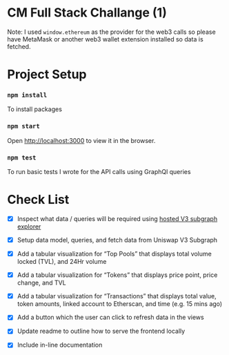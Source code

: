# CM Full Stack Challange (1)

Note: I used `window.ethereum` as the provider for the web3 calls so please have MetaMask or another web3 wallet extension installed so data is fetched.

# Project Setup

### `npm install`

To install packages

### `npm start`

Open [http://localhost:3000](http://localhost:3000) to view it in the browser.

### `npm test`

To run basic tests I wrote for the API calls using GraphQl queries

# Check List

- [x] Inspect what data / queries will be required using [hosted V3 subgraph explorer](https://thegraph.com/hosted-service/subgraph/uniswap/uniswap-v3)

- [x] Setup data model, queries, and fetch data from Uniswap V3 Subgraph
- [x] Add a tabular visualization for “Top Pools” that displays total volume locked (TVL), and 24Hr volume
- [x] Add a tabular visualization for “Tokens” that displays price point, price change, and TVL
- [x] Add a tabular visualization for “Transactions” that displays total value, token amounts, linked account to Etherscan, and time (e.g. 15 mins ago)
- [x] Add a button which the user can click to refresh data in the views
- [x] Update readme to outline how to serve the frontend locally
- [x] Include in-line documentation
